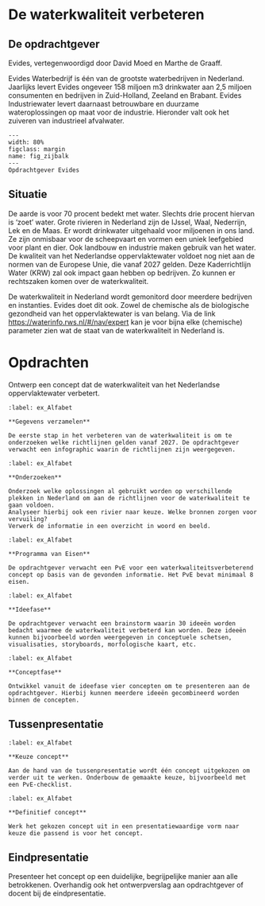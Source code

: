 # De waterkwaliteit verbeteren

## De opdrachtgever
Evides, vertegenwoordigd door David Moed en Marthe de Graaff.

Evides Waterbedrijf is één van de grootste waterbedrijven in Nederland. Jaarlijks levert Evides ongeveer 158 miljoen m3
 drinkwater aan 2,5 miljoen consumenten en bedrijven in Zuid-Holland, Zeeland en Brabant. Evides Industriewater levert daarnaast betrouwbare en duurzame wateroplossingen op maat voor de industrie. Hieronder valt ook het zuiveren van industrieel afvalwater.

```{figure} https://upload.wikimedia.org/wikipedia/commons/thumb/d/d6/Evides_NV_%E2%80%93_Logo.png/1920px-Evides_NV_%E2%80%93_Logo.png
---
width: 80%
figclass: margin
name: fig_zijbalk
---
Opdrachtgever Evides
```

## Situatie
De aarde is voor 70 procent bedekt met water. Slechts drie procent hiervan is ‘zoet’ water. Grote rivieren in Nederland zijn de IJssel, Waal, Nederrijn, Lek en de Maas. Er wordt  drinkwater uitgehaald voor miljoenen in ons land. Ze zijn onmisbaar voor de scheepvaart en vormen een uniek leefgebied voor plant en dier. Ook landbouw en industrie maken gebruik van het water.
De kwaliteit van het Nederlandse oppervlaktewater voldoet nog niet aan de normen van de Europese Unie, die vanaf 2027 gelden. Deze Kaderrichtlijn Water (KRW) zal ook impact gaan hebben op bedrijven. Zo kunnen er rechtszaken komen over de waterkwaliteit. 

De waterkwaliteit in Nederland wordt gemonitord door meerdere bedrijven en instanties. Evides doet dit ook. Zowel de chemische als de biologische gezondheid van het oppervlaktewater is van belang. Via de link https://waterinfo.rws.nl/#/nav/expert kan je voor bijna elke (chemische) parameter zien wat de staat van de waterkwaliteit in Nederland is.

# Opdrachten

Ontwerp een concept dat de waterkwaliteit van het Nederlandse oppervlaktewater verbetert.
```{exercise} 
:label: ex_Alfabet

**Gegevens verzamelen**

De eerste stap in het verbeteren van de waterkwaliteit is om te onderzoeken welke richtlijnen gelden vanaf 2027. De opdrachtgever verwacht een infographic waarin de richtlijnen zijn weergegeven.  
```

```{exercise} 
:label: ex_Alfabet

**Onderzoeken**

Onderzoek welke oplossingen al gebruikt worden op verschillende plekken in Nederland om aan de richtlijnen voor de waterkwaliteit te gaan voldoen. 
Analyseer hierbij ook een rivier naar keuze. Welke bronnen zorgen voor vervuiling?  
Verwerk de informatie in een overzicht in woord en beeld.
```

```{exercise} 
:label: ex_Alfabet

**Programma van Eisen**

De opdrachtgever verwacht een PvE voor een waterkwaliteitsverbeterend concept op basis van de gevonden informatie. Het PvE bevat minimaal 8 eisen.
```

```{exercise} 
:label: ex_Alfabet

**Ideefase**

De opdrachtgever verwacht een brainstorm waarin 30 ideeën worden bedacht waarmee de waterkwaliteit verbeterd kan worden. Deze ideeën kunnen bijvoorbeeld worden weergegeven in conceptuele schetsen, visualisaties, storyboards, morfologische kaart, etc.
```

```{exercise} 
:label: ex_Alfabet

**Conceptfase**

Ontwikkel vanuit de ideefase vier concepten om te presenteren aan de opdrachtgever. Hierbij kunnen meerdere ideeën gecombineerd worden binnen de concepten.
```

## Tussenpresentatie

```{exercise} 
:label: ex_Alfabet

**Keuze concept**

Aan de hand van de tussenpresentatie wordt één concept uitgekozen om verder uit te werken. Onderbouw de gemaakte keuze, bijvoorbeeld met een PvE-checklist.
```

```{exercise} 
:label: ex_Alfabet

**Definitief concept**

Werk het gekozen concept uit in een presentatiewaardige vorm naar keuze die passend is voor het concept.
```

## Eindpresentatie 
Presenteer het concept op een duidelijke, begrijpelijke manier aan alle betrokkenen. Overhandig ook het ontwerpverslag aan opdrachtgever of docent bij de eindpresentatie.


